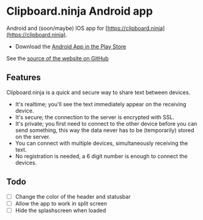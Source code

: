 # Clipboard.ninja Android app

Android and (soon/maybe) IOS app for [https://clipboard.ninja](https://clipboard.ninja).

* Download the [Android App in the Play Store](https://play.google.com/store/apps/details?id=nl.trafex.apps.clipboardninja)

See the [source of the website on GitHub](https://github.com/TrafeX/clipboard.ninja)

## Features

Clipboard.ninja is a quick and secure way to share text between devices.

 * It's realtime; you'll see the text immediately appear on the receiving device.
 * It's secure; the connection to the server is encrypted with SSL.
 * It's private; you first need to connect to the other device before you can send something, this way the data never has to be (temporarily) stored on the server. 
 * You can connect with multiple devices, simultaneously receiving the text.
 * No registration is needed, a 6 digit number is enough to connect the devices.

## Todo

- [ ] Change the color of the header and statusbar
- [ ] Allow the app to work in split screen
- [ ] Hide the splashscreen when loaded
